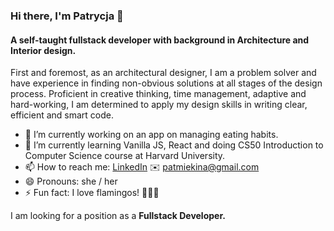 ### Hi there, I'm Patrycja 👋
#### A self-taught fullstack developer with background in Architecture and Interior design.

First and foremost, as an architectural designer, I am a problem solver and have experience in finding non-obvious solutions at all stages of the design process. Proficient in creative thinking, time management, adaptive and hard-working, I am determined to apply my design skills in writing clear, efficient and smart code. 

- 🔭 I’m currently working on an app on managing eating habits.
- 🌱 I’m currently learning Vanilla JS, React and doing CS50 Introduction to Computer Science course at Harvard University.
- 📫 How to reach me: [LinkedIn](https://www.linkedin.com/in/patrycja-miekina/) ✉️ patmiekina@gmail.com
- 😄 Pronouns: she / her
- ⚡ Fun fact: I love flamingos! 🦩🦩🦩

I am looking for a position as a **Fullstack Developer.**
